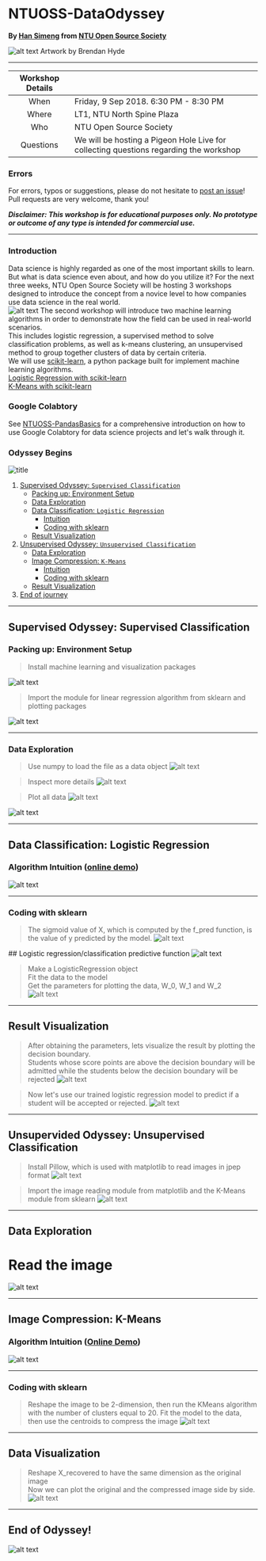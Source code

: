 # NTUOSS-DataOdyssey
**By [Han Simeng](https://github.com/ShirleyHan6) from [NTU Open Source Society](https://www.ntuoss.com)**

<!-- blank line -->
![alt text](https://github.com/ShirleyHan6/NTUOSS-DataOdyssey/blob/master/images/logo.jpeg)
Artwork by Brendan Hyde

---
<!-- blank line -->


| Workshop Details |                                                                                       |
| :---:            | ---                                                                                   |
| When             | Friday, 9 Sep 2018. 6:30 PM - 8:30 PM                                                |
| Where            | LT1, NTU North Spine Plaza                                                            |
| Who              | NTU Open Source Society                                                               |
| Questions        | We will be hosting a Pigeon Hole Live for collecting questions regarding the workshop |
### Errors

For errors, typos or suggestions, please do not hesitate to [post an issue](https://github.com/wilsonteng97/NTUOSS-PandasBasics/issues/new)! Pull requests are very welcome, thank you!

**_Disclaimer: This workshop is for educational purposes only. No prototype or outcome of any type is intended for commercial use._**

---
### Introduction

Data science is highly regarded as one of the most important skills to learn. But what is data science even about, and how do you utilize it? For the next three weeks, NTU Open Source Society will be hosting 3 workshops designed to introduce the concept from a novice level to how companies use data science in the real world.<br>
![alt text](https://github.com/ShirleyHan6/NTUOSS-DataOdyssey/blob/master/images/scikit_learn.png)
The second workshop will introduce two machine learning algorithms in order to demonstrate how the field can be used in real-world scenarios. <br>
This includes logistic regression, a supervised method to solve classification problems, as well as k-means clustering, an unsupervised method to group together clusters of data by certain criteria.<br>
We will use [scikit-learn](https://scikit-learn.org/stable/index.html), a python package built for implement machine learning algorithms. <br>
[Logistic Regression with scikit-learn](https://scikit-learn.org/stable/modules/generated/sklearn.linear_model.LogisticRegression.html)<br>
[K-Means with scikit-learn](https://scikit-learn.org/stable/modules/generated/sklearn.cluster.KMeans.html)<br>

### Google Colabtory
See [NTUOSS-PandasBasics](https://github.com/wilsonteng97/NTUOSS-PandasBasics) for a comprehensive introduction on how to use Google Colabtory for data science projects and let's walk through it. <br>

### Odyssey Begins
![title](images/ml_types.jpg)
1. [Supervised Odyssey: `Supervised Classification`](#supervised)
    * [Packing up: Environment Setup](#prep)
    * [Data Exploration](#explore1)
    * [Data Classification: `Logistic Regression`](#logreg)
      + [Intuition](#intuition1)
      + [Coding with sklearn](#coding1)
    * [Result Visualization](#viz1)
2. [Unsupervised Odyssey: `Unsupervised Classification`](#unsupervised)
    * [Data Exploration](#explore1)
    * [Image Compression: `K-Means`](#k_means)
      + [Intuition](#intuition2)
      + [Coding with sklearn](#coding2)
    * [Result Visualization](#viz2)
3. [End of journey](#end)
---
##  Supervised Odyssey: Supervised Classification <a name="supervised"></a>
###  Packing up: Environment Setup <a name="prep"></a>

> Install machine learning and visualization packages
<!-- blank line -->
![alt text](https://github.com/ShirleyHan6/NTUOSS-DataOdyssey/blob/master/images/code/environment_setup/install_package.png)
<!-- blank line -->
> Import the module for linear regression algorithm from sklearn and plotting packages
<!-- blank line -->
![alt text](https://github.com/ShirleyHan6/NTUOSS-DataOdyssey/blob/master/images/code/environment_setup/import_libs.png)
<!-- blank line -->
---
### Data Exploration
> Use numpy to load the file as a data object
![alt text](https://github.com/ShirleyHan6/NTUOSS-DataOdyssey/blob/master/images/code/supervised/load_data.png)
<!-- blank line -->
> Inspect more details
![alt text](https://github.com/ShirleyHan6/NTUOSS-DataOdyssey/blob/master/images/code/supervised/more_details.png)
<!-- blank line -->
> Plot all data
![alt text](https://github.com/ShirleyHan6/NTUOSS-DataOdyssey/blob/master/images/code/supervised/plot.png)
<!-- blank line -->
![alt text](https://github.com/ShirleyHan6/NTUOSS-DataOdyssey/blob/master/images/code/viz/explore1.png)
<!-- blank line -->
---
## Data Classification: Logistic Regression <a name="logreg"></a>
### Algorithm Intuition ([online demo](https://www.desmos.com/calculator/naf1qogfjn))<a name="intuition1"></a>
![alt text](https://github.com/ShirleyHan6/NTUOSS-DataOdyssey/blob/master/images/logreg.png)
<!-- blank line -->
---
### Coding with sklearn <a name="coding1"></a>
> The sigmoid value of X, which is computed by the f_pred function, is the value of y predicted by the model. 
![alt text](https://github.com/ShirleyHan6/NTUOSS-DataOdyssey/blob/master/images/code/supervised/log_reg1.png)
<!-- blank line -->
## Logistic regression/classification predictive function 
![alt text](https://github.com/ShirleyHan6/NTUOSS-DataOdyssey/blob/master/images/code/supervised/log_reg_eqn.png)
<!-- blank line -->
> Make a LogisticRegression object <br>
> Fit the data to the model <br>
> Get the parameters for plotting the data, W_0, W_1 and W_2 <br>
![alt text](https://github.com/ShirleyHan6/NTUOSS-DataOdyssey/blob/master/images/code/supervised/log_reg2.png)
<!-- blank line -->
---
## Result Visualization <a name="viz1"></a>
> After obtaining the parameters, lets visualize the result by plotting the decision boundary. <br>
Students whose score points are above the decision boundary will be admitted while the students below the decision boundary will be rejected
![alt text](https://github.com/ShirleyHan6/NTUOSS-DataOdyssey/blob/master/images/code/supervised/viz1.png)
<!-- blank line -->
> Now let's use our trained logistic regression model to predict if a student will be accepted or rejected.
![alt text](https://github.com/ShirleyHan6/NTUOSS-DataOdyssey/blob/master/images/code/supervised/predict1.png)
---
<!-- blank line -->
## Unsupervided Odyssey: Unsupervised Classification <a name="unsupervised"></a>
> Install Pillow, which is used with matplotlib to read images in jpep format
![alt text](https://github.com/ShirleyHan6/NTUOSS-DataOdyssey/blob/master/images/code/unsupervised/install_libs2.png)
<!-- blank line -->
> Import the image reading module from matplotlib and the K-Means module from sklearn
![alt text](https://github.com/ShirleyHan6/NTUOSS-DataOdyssey/blob/master/images/code/unsupervised/import_libs2.png)
<!-- blank line -->
---
## Data Exploration <a name="explore2"></a>
# Read the image
![alt text](https://github.com/ShirleyHan6/NTUOSS-DataOdyssey/blob/master/images/code/unsupervised/read_reshape_img.png)
<!-- blank line -->
---
## Image Compression: K-Means <a name="k_means"></a>
### Algorithm Intuition ([Online Demo](http://alekseynp.com/viz/k-means.html))<a name="intuition2"></a>
![alt text](https://github.com/ShirleyHan6/NTUOSS-DataOdyssey/blob/master/images/k_means.png)
<!-- blank line -->
---
### Coding with sklearn <a name="coding2"></a>
> Reshape the image to be 2-dimension, then run the KMeans algorithm with the number of clusters equal to 20. 
>Fit the model to the data, then use the centroids to compress the image
![alt text](https://github.com/ShirleyHan6/NTUOSS-DataOdyssey/blob/master/images/code/unsupervised/k_means_cluster.png)
<!-- blank line -->
---
## Data Visualization <a name="viz2"></a>
> Reshape X_recovered to have the same dimension as the original image<br>
> Now we can plot the original and the compressed image side by side. 
![alt text](https://github.com/ShirleyHan6/NTUOSS-DataOdyssey/blob/master/images/code/unsupervised/viz2.png)
<!-- blank line -->
---
## End of Odyssey!<a name="end"></a>
<!-- blank line -->
![alt text](https://github.com/ShirleyHan6/NTUOSS-DataOdyssey/blob/master/images/ai_ml_dl.png)


